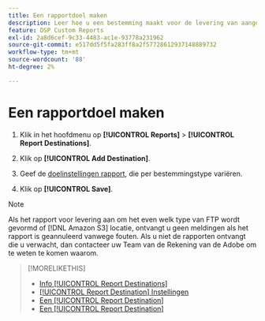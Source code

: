 ```yaml
---
title: Een rapportdoel maken
description: Leer hoe u een bestemming maakt voor de levering van aangepaste rapporten.
feature: DSP Custom Reports
exl-id: 2a8d6cef-9c33-4483-ac1e-93778a231962
source-git-commit: e517dd5f5fa283ff8a2f57728612937148889732
workflow-type: tm+mt
source-wordcount: '88'
ht-degree: 2%

---
```


# Een rapportdoel maken

1. Klik in het hoofdmenu op **[!UICONTROL Reports]** > **[!UICONTROL Report Destinations]**.

1. Klik op **[!UICONTROL Add Destination]**.

1. Geef de [doelinstellingen rapport](/help/dsp/reports/report-destinations/report-destination-settings.md), die per bestemmingstype variëren.

1. Klik op **[!UICONTROL Save]**.

>[!NOTE]
>
> Als het rapport voor levering aan om het even welk type van FTP wordt gevormd of [!DNL Amazon S3] locatie, ontvangt u geen meldingen als het rapport is geannuleerd vanwege fouten. Als u niet de rapporten ontvangt die u verwacht, dan contacteer uw Team van de Rekening van de Adobe om te weten te komen waarom.

>[!MORELIKETHIS]
>
>* [Info [!UICONTROL Report Destinations]](/help/dsp/reports/report-destinations/report-destination-about.md)
>* [[!UICONTROL Report Destination] Instellingen](/help/dsp/reports/report-destinations/report-destination-settings.md)
>* [Een [!UICONTROL Report Destination]](/help/dsp/reports/report-destinations/report-destination-edit.md)
>* [Een [!UICONTROL Report Destination]](/help/dsp/reports/report-destinations/report-destination-delete.md)
